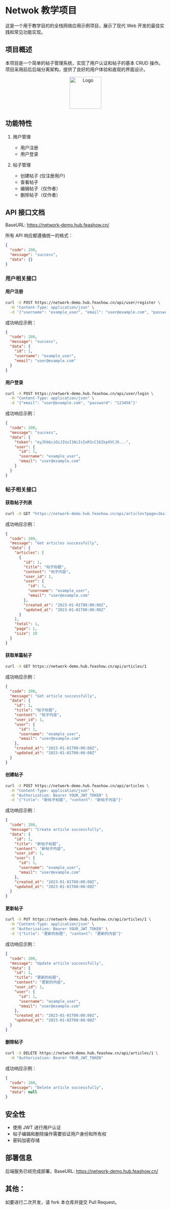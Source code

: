 # Netwok 教学项目

这是一个用于教学目的的全栈网络应用示例项目，展示了现代 Web 开发的最佳实践和常见功能实现。

## 项目概述

本项目是一个简单的帖子管理系统，实现了用户认证和帖子的基本 CRUD 操作。项目采用前后后端分离架构，提供了良好的用户体验和直观的界面设计。

<p align="center">
  <img src="./client/public/logo.png" alt="Logo" width="100">
</p>

## 功能特性

1. 用户管理

   - 用户注册
   - 用户登录

2. 帖子管理
   
   - 创建帖子 (仅注册用户)
   - 查看帖子
   - 编辑帖子（仅作者）
   - 删除帖子（仅作者）

## API 接口文档

BaseURL: https://network-demo.hub.feashow.cn/

所有 API 响应都遵循统一的格式：
```json
{
  "code": 200,
  "message": "success",
  "data": {}
}
```

### 用户相关接口

#### 用户注册

```bash
curl -X POST https://network-demo.hub.feashow.cn/api/user/register \
  -H "Content-Type: application/json" \
  -d '{"username": "example_user", "email": "user@example.com", "password": "123456", "re_password": "123456"}'
```

成功响应示例：
```json
{
  "code": 200,
  "message": "success",
  "data": {
    "id": 1,
    "username": "example_user",
    "email": "user@example.com"
  }
}
```

#### 用户登录

```bash
curl -X POST https://network-demo.hub.feashow.cn/api/user/login \
  -H "Content-Type: application/json" \
  -d '{"email": "user@example.com", "password": "123456"}'
```

成功响应示例：
```json
{
  "code": 200,
  "message": "success",
  "data": {
    "token": "eyJhbGciOiJIUzI1NiIsInR5cCI6IkpXVCJ9...",
    "user": {
      "id": 1,
      "username": "example_user",
      "email": "user@example.com"
    }
  }
}
```

### 帖子相关接口

#### 获取帖子列表

```bash
curl -X GET "https://network-demo.hub.feashow.cn/api/articles?page=1&size=10"
```

成功响应示例：
```json
{
  "code": 200,
  "message": "Get articles successfully",
  "data": {
    "articles": [
      {
        "id": 1,
        "title": "帖子标题",
        "content": "帖子内容",
        "user_id": 1,
        "user": {
          "id": 1,
          "username": "example_user",
          "email": "user@example.com"
        },
        "created_at": "2023-01-01T00:00:00Z",
        "updated_at": "2023-01-01T00:00:00Z"
      }
    ],
    "total": 1,
    "page": 1,
    "size": 10
  }
}
```

#### 获取单篇帖子

```bash
curl -X GET https://network-demo.hub.feashow.cn/api/articles/1
```

成功响应示例：
```json
{
  "code": 200,
  "message": "Get article successfully",
  "data": {
    "id": 1,
    "title": "帖子标题",
    "content": "帖子内容",
    "user_id": 1,
    "user": {
      "id": 1,
      "username": "example_user",
      "email": "user@example.com"
    },
    "created_at": "2023-01-01T00:00:00Z",
    "updated_at": "2023-01-01T00:00:00Z"
  }
}
```

#### 创建帖子

```bash
curl -X POST https://network-demo.hub.feashow.cn/api/articles \
  -H "Content-Type: application/json" \
  -H "Authorization: Bearer YOUR_JWT_TOKEN" \
  -d '{"title": "新帖子标题", "content": "新帖子内容"}'
```

成功响应示例：
```json
{
  "code": 200,
  "message": "Create article successfully",
  "data": {
    "id": 1,
    "title": "新帖子标题",
    "content": "新帖子内容",
    "user_id": 1,
    "user": {
      "id": 1,
      "username": "example_user",
      "email": "user@example.com"
    },
    "created_at": "2023-01-01T00:00:00Z",
    "updated_at": "2023-01-01T00:00:00Z"
  }
}
```

#### 更新帖子

```bash
curl -X PUT https://network-demo.hub.feashow.cn/api/articles/1 \
  -H "Content-Type: application/json" \
  -H "Authorization: Bearer YOUR_JWT_TOKEN" \
  -d '{"title": "更新的标题", "content": "更新的内容"}'
```

成功响应示例：
```json
{
  "code": 200,
  "message": "Update article successfully",
  "data": {
    "id": 1,
    "title": "更新的标题",
    "content": "更新的内容",
    "user_id": 1,
    "user": {
      "id": 1,
      "username": "example_user",
      "email": "user@example.com"
    },
    "created_at": "2023-01-01T00:00:00Z",
    "updated_at": "2023-01-02T00:00:00Z"
  }
}
```

#### 删除帖子

```bash
curl -X DELETE https://network-demo.hub.feashow.cn/api/articles/1 \
  -H "Authorization: Bearer YOUR_JWT_TOKEN"
```

成功响应示例：
```json
{
  "code": 200,
  "message": "Delete article successfully",
  "data": null
}
```

## 安全性

- 使用 JWT 进行用户认证
- 帖子编辑和删除操作需要验证用户身份和所有权
- 密码加密存储

## 部署信息

后端服务已经完成部署，BaseURL: https://network-demo.hub.feashow.cn/

## 其他：

如要进行二次开发，请 fork 本仓库并提交 Pull Request。